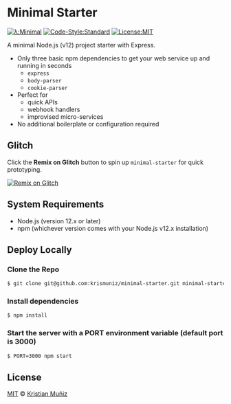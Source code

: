 # Minimal Starter

[![λ:Minimal](https://img.shields.io/badge/%CE%BB-minimal-111E33.svg?style=flat-square)](http://standardjs.com/)
[![Code-Style:Standard](https://img.shields.io/badge/code%20style-standard-green.svg?style=flat-square)](http://standardjs.com/) [![License:MIT](https://img.shields.io/badge/license-MIT-blue.svg?style=flat-square)](http://opensource.org/licenses/MIT)

A minimal Node.js (v12) project starter with Express.

* Only three basic npm dependencies to get your web service up and running in seconds
  * `express`
  * `body-parser`
  * `cookie-parser`
* Perfect for
  * quick APIs
  * webhook handlers
  * improvised micro-services
* No additional boilerplate or configuration required

## Glitch

Click the **Remix on Glitch** button to spin up `minimal-starter` for quick prototyping.

[![Remix on Glitch](https://cdn.glitch.com/2703baf2-b643-4da7-ab91-7ee2a2d00b5b%2Fremix-button.svg)](https://glitch.com/edit/#!/import/github/krismuniz/minimal-starter)

## System Requirements

* Node.js (version 12.x or later)
* npm (whichever version comes with your Node.js v12.x installation)

## Deploy Locally

### Clone the Repo

```bash
$ git clone git@github.com:krismuniz/minimal-starter.git minimal-starter
```

### Install dependencies

```bash
$ npm install
```

### Start the server with a PORT environment variable (default port is 3000)

```bash
$ PORT=3000 npm start
```

## License

[MIT](http://opensource.org/licenses/MIT) © [Kristian Muñiz](https://www.krismuniz.com)
